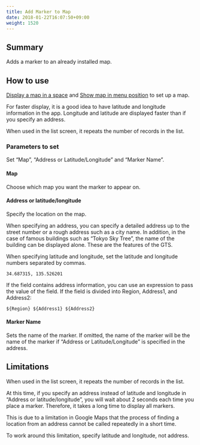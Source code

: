 ```yaml
---
title: Add Marker to Map
date: 2018-01-22T16:07:50+09:00
weight: 1520
---
```

## Summary

Adds a marker to an already installed map.

## How to use

[Display a map in a space](../show_google_map/) and [Show map in menu position](../show_google_map_at_menu) to set up a map.

For faster display, it is a good idea to have latitude and longitude information in the app. Longitude and latitude are displayed faster than if you specify an address.

When used in the list screen, it repeats the number of records in the list.

### Parameters to set

Set “Map”, “Address or Latitude/Longitude” and “Marker Name”.

#### Map

Choose which map you want the marker to appear on.

#### Address or latitude/longitude

Specify the location on the map.

When specifying an address, you can specify a detailed address up to the street number or a rough address such as a city name. In addition, in the case of famous buildings such as “Tokyo Sky Tree”, the name of the building can be displayed alone. These are the features of the GTS.

When specifying latitude and longitude, set the latitude and longitude numbers separated by commas.

```
34.687315, 135.526201
```

If the field contains address information, you can use an expression to pass the value of the field. If the field is divided into Region, Address1, and Address2:

```
${Region} ${Address1} ${Address2}
```

#### Marker Name

Sets the name of the marker. If omitted, the name of the marker will be the name of the marker if “Address or Latitude/Longitude” is specified in the address.

## Limitations

When used in the list screen, it repeats the number of records in the list.

At this time, if you specify an address instead of latitude and longitude in “Address or latitude/longitude”, you will wait about 2 seconds each time you place a marker. Therefore, it takes a long time to display all markers.

This is due to a limitation in Google Maps that the process of finding a location from an address cannot be called repeatedly in a short time.

To work around this limitation, specify latitude and longitude, not address.
